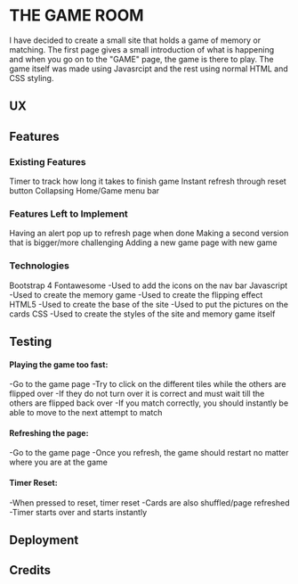 # THE GAME ROOM

I have decided to create a small site that holds a game of memory or matching. The first page gives a small introduction of what is happening and when you go on to the "GAME" page, the game is there to play. The game itself was made using Javasrcipt and the rest using normal HTML and CSS styling.

## UX

## Features
### Existing Features
Timer to track how long it takes to finish game
Instant refresh through reset button
Collapsing Home/Game menu bar

### Features Left to Implement
Having an alert pop up to refresh page when done
Making a second version that is bigger/more challenging
Adding a new game page with new game

### Technologies

Bootstrap 4
Fontawesome
-Used to add the icons on the nav bar
Javascript
-Used to create the memory game
-Used to create the flipping effect
HTML5
-Used to create the base of the site
-Used to put the pictures on the cards
CSS
-Used to create the styles of the site and memory game itself

## Testing

#### Playing the game too fast:
-Go to the game page
-Try to click on the different tiles while the others are flipped over
-If they do not turn over it is correct and must wait till the others are flipped back over
-If you match correctly, you should instantly be able to move to the next attempt to match

#### Refreshing the page:
-Go to the game page
-Once you refresh, the game should restart no matter where you are at the game

#### Timer Reset:
-When pressed to reset, timer reset
-Cards are also shuffled/page refreshed
-Timer starts over and starts instantly

## Deployment

## Credits